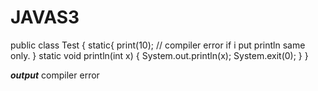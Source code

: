 # JAVAS3
public class Test {
	static{
		print(10);  // compiler error if i put println same only.
	}
	static void println(int x)
	{
		System.out.println(x);
		System.exit(0);
}
}




***output***
compiler error
